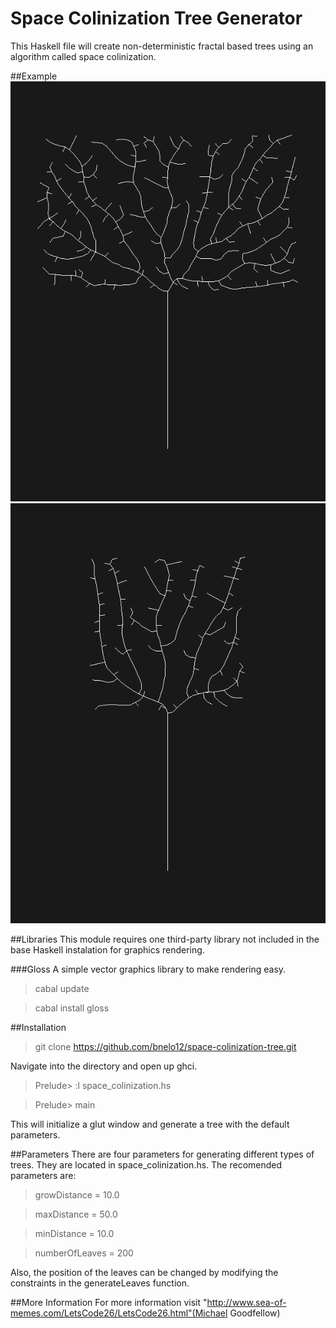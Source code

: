 # Space Colinization Tree Generator

This Haskell file will create non-deterministic fractal based trees using an algorithm called space colinization.

##Example
![Fractal Tree](/fractalTree1.png?raw=true "Fractal Tree")
![Fractal Tree](/fractalTree2.png?raw=true "Fractal Tree")

##Libraries
This module requires one third-party library not included in the base Haskell instalation for graphics rendering.

###Gloss
A simple vector graphics library to make rendering easy.
>	cabal update

>	cabal install gloss

##Installation
>	git clone https://github.com/bnelo12/space-colinization-tree.git

Navigate into the directory and open up ghci. 

>	Prelude> :l space_colinization.hs

>	Prelude> main

This will initialize a glut window and generate a tree with the default parameters.

##Parameters
There are four parameters for generating different types of trees. They are located in space_colinization.hs. The recomended parameters are:
>	growDistance         = 10.0

>	maxDistance          = 50.0

>	minDistance          = 10.0

>	numberOfLeaves       = 200

Also, the position of the leaves can be changed by modifying the constraints in the generateLeaves function.

##More Information
For more information visit "http://www.sea-of-memes.com/LetsCode26/LetsCode26.html"(Michael Goodfellow)

